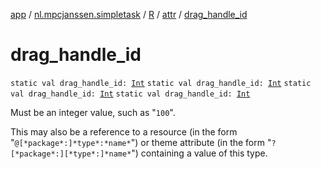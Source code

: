 [app](../../../index.md) / [nl.mpcjanssen.simpletask](../../index.md) / [R](../index.md) / [attr](index.md) / [drag_handle_id](.)

# drag_handle_id

`static val drag_handle_id: `[`Int`](https://kotlinlang.org/api/latest/jvm/stdlib/kotlin/-int/index.html)
`static val drag_handle_id: `[`Int`](https://kotlinlang.org/api/latest/jvm/stdlib/kotlin/-int/index.html)
`static val drag_handle_id: `[`Int`](https://kotlinlang.org/api/latest/jvm/stdlib/kotlin/-int/index.html)
`static val drag_handle_id: `[`Int`](https://kotlinlang.org/api/latest/jvm/stdlib/kotlin/-int/index.html)

Must be an integer value, such as "`100`".

This may also be a reference to a resource (in the form "`@[*package*:]*type*:*name*`") or theme attribute (in the form "`?[*package*:][*type*:]*name*`") containing a value of this type.

